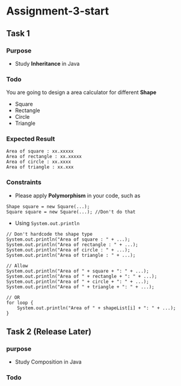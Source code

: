 # Assignment-3-start
## Task 1
### Purpose
- Study **Inheritance** in Java

### Todo
You are going to design a area calculator for different **Shape**
- Square
- Rectangle
- Circle
- Triangle

### Expected Result
```
Area of square : xx.xxxxx
Area of rectangle : xx.xxxxx
Area of circle : xx.xxxx
Area of triangle : xx.xxx
```

### Constraints
- Please apply **Polymorphism** in your code, such as
```
Shape square = new Square(...);
Square square = new Square(...); //Don't do that
```

- Using ```System.out.println```
```
// Don't hardcode the shape type
System.out.println("Area of square : " + ...);
System.out.println("Area of rectangle : " + ...);
System.out.println("Area of circle : " + ...);
System.out.println("Area of triangle : " + ...);

// Allow
System.out.println("Area of " + square + ": " + ...);
System.out.println("Area of " + rectangle + ": " + ...);
System.out.println("Area of " + circle + ": " + ...);
System.out.println("Area of " + triangle + ": " + ...);

// OR
for loop {
    System.out.println("Area of " + shapeList[i] + ": " + ...);
}
```

## Task 2 (Release Later)
### purpose
- Study Composition in Java

### Todo
